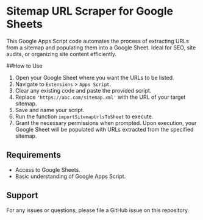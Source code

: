 # Sitemap URL Scraper for Google Sheets
This Google Apps Script code automates the process of extracting URLs from a sitemap and populating them into a Google Sheet. Ideal for SEO, site audits, or organizing site content efficiently.

##How to Use

1. Open your Google Sheet where you want the URLs to be listed.
2. Navigate to `Extensions` > `Apps Script`.
3. Clear any existing code and paste the provided script.
4. Replace `'https://abc.com/sitemap.xml'` with the URL of your target sitemap.
5. Save and name your script.
6. Run the function `importSitemapUrlsToSheet` to execute.
7. Grant the necessary permissions when prompted.
Upon execution, your Google Sheet will be populated with URLs extracted from the specified sitemap.
## Requirements
- Access to Google Sheets.
- Basic understanding of Google Apps Script.
## Support
For any issues or questions, please file a GitHub issue on this repository.
